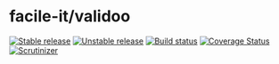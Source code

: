 # facile-it/validoo

[![Stable release][Last stable image]][Packagist link]
[![Unstable release][Last unstable image]][Packagist link]
[![Build status][Master build image]][Master build link]
[![Coverage Status][Master coverage image]][Master coverage link]
[![Scrutinizer][Master scrutinizer image]][Master scrutinizer link]

[Last stable image]: https://poser.pugx.org/facile-it/validoo/version.svg
[Last unstable image]: https://poser.pugx.org/facile-it/validoo/v/unstable.svg
[Master build image]: https://travis-ci.org/facile-it/validoo.svg
[Master scrutinizer image]: https://scrutinizer-ci.com/g/facile-it/validoo/badges/quality-score.png?b=master
[Master coverage image]: https://scrutinizer-ci.com/g/facile-it/validoo/badges/coverage.png?b=master

[Packagist link]: https://packagist.org/packages/facile-it/validoo
[Master build link]: https://travis-ci.org/facile-it/validoo
[Master scrutinizer link]: https://scrutinizer-ci.com/g/facile-it/validoo/?branch=master
[Master coverage link]: https://scrutinizer-ci.com/g/facile-it/validoo/?branch=master
